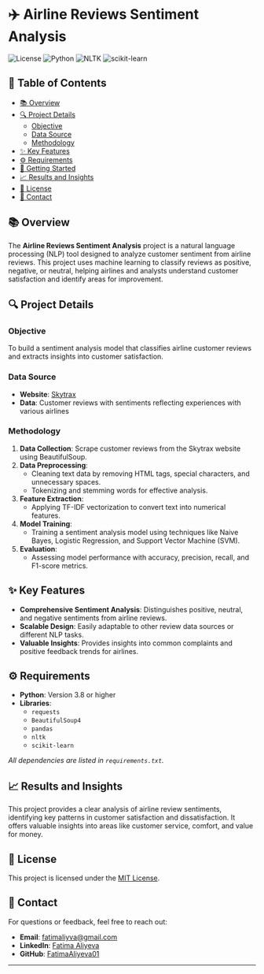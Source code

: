
# ✈️ Airline Reviews Sentiment Analysis

![License](https://img.shields.io/badge/license-MIT-blue.svg)
![Python](https://img.shields.io/badge/python-3.8%2B-blue.svg)
![NLTK](https://img.shields.io/badge/NLTK-3.6-green.svg)
![scikit-learn](https://img.shields.io/badge/scikit--learn-1.5.2-green.svg)

## 📝 Table of Contents
- [📚 Overview](#-overview)
- [🔍 Project Details](#-project-details)
  - [Objective](#objective)
  - [Data Source](#data-source)
  - [Methodology](#methodology)
- [✨ Key Features](#-key-features)
- [⚙️ Requirements](#️-requirements)
- [🚀 Getting Started](#-getting-started)
- [📈 Results and Insights](#-results-and-insights)
- [📄 License](#-license)
- [📧 Contact](#-contact)

## 📚 Overview

The **Airline Reviews Sentiment Analysis** project is a natural language processing (NLP) tool designed to analyze customer sentiment from airline reviews. This project uses machine learning to classify reviews as positive, negative, or neutral, helping airlines and analysts understand customer satisfaction and identify areas for improvement.

## 🔍 Project Details

### Objective
To build a sentiment analysis model that classifies airline customer reviews and extracts insights into customer satisfaction.

### Data Source
- **Website**: [Skytrax](https://www.airlinequality.com/)
- **Data**: Customer reviews with sentiments reflecting experiences with various airlines

### Methodology
1. **Data Collection**: Scrape customer reviews from the Skytrax website using BeautifulSoup.
2. **Data Preprocessing**:
   - Cleaning text data by removing HTML tags, special characters, and unnecessary spaces.
   - Tokenizing and stemming words for effective analysis.
3. **Feature Extraction**:
   - Applying TF-IDF vectorization to convert text into numerical features.
4. **Model Training**:
   - Training a sentiment analysis model using techniques like Naive Bayes, Logistic Regression, and Support Vector Machine (SVM).
5. **Evaluation**:
   - Assessing model performance with accuracy, precision, recall, and F1-score metrics.

## ✨ Key Features
- **Comprehensive Sentiment Analysis**: Distinguishes positive, neutral, and negative sentiments from airline reviews.
- **Scalable Design**: Easily adaptable to other review data sources or different NLP tasks.
- **Valuable Insights**: Provides insights into common complaints and positive feedback trends for airlines.

## ⚙️ Requirements
- **Python**: Version 3.8 or higher
- **Libraries**:
  - `requests`
  - `BeautifulSoup4`
  - `pandas`
  - `nltk`
  - `scikit-learn`

_All dependencies are listed in `requirements.txt`._

## 📈 Results and Insights

This project provides a clear analysis of airline review sentiments, identifying key patterns in customer satisfaction and dissatisfaction. It offers valuable insights into areas like customer service, comfort, and value for money.

## 📄 License

This project is licensed under the [MIT License](LICENSE).

## 📧 Contact

For questions or feedback, feel free to reach out:

- **Email**: [fatimaliyva@gmail.com](mailto:fatimaliyva@gmail.com)
- **LinkedIn**: [Fatima Aliyeva](https://www.linkedin.com/in/fatima-aliyeva-/)
- **GitHub**: [FatimaAliyeva01](https://github.com/FatimaAliyeva01)

---
